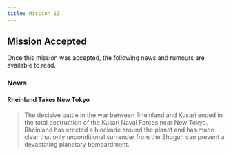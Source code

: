 ```yaml
---
title: Mission 13
---
```


## Mission Accepted

Once this mission was accepted, the following news and rumours are available to read.

### News

#### Rheinland Takes New Tokyo
> The decisive battle in the war between Rheinland and Kusari ended in the total destruction of the Kusari Naval Forces near New Tokyo. Rheinland has erected a blockade around the planet and has made clear that only unconditional surrender from the Shogun can prevent a devastating planetary bombardment.
